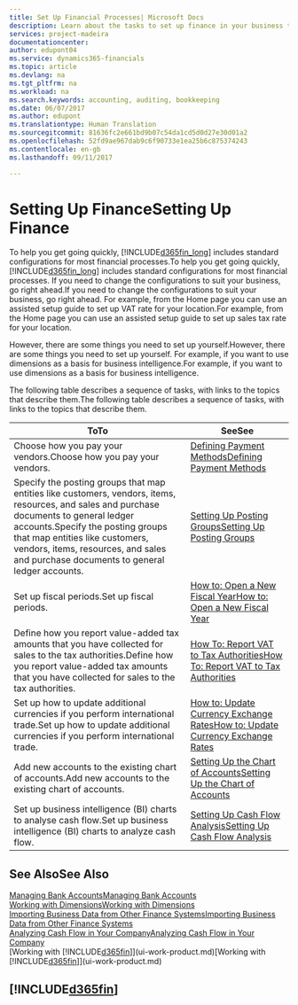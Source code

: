 ```yaml
---
title: Set Up Financial Processes| Microsoft Docs
description: Learn about the tasks to set up finance in your business to suit all your accounting, auditing, or bookkeeping needs.
services: project-madeira
documentationcenter: 
author: edupont04
ms.service: dynamics365-financials
ms.topic: article
ms.devlang: na
ms.tgt_pltfrm: na
ms.workload: na
ms.search.keywords: accounting, auditing, bookkeeping
ms.date: 06/07/2017
ms.author: edupont
ms.translationtype: Human Translation
ms.sourcegitcommit: 81636fc2e661bd9b07c54da1cd5d0d27e30d01a2
ms.openlocfilehash: 52fd9ae967dab9c6f90733e1ea25b6c875374243
ms.contentlocale: en-gb
ms.lasthandoff: 09/11/2017

---
```

# <a name="setting-up-finance"></a><span data-ttu-id="11eed-103">Setting Up Finance</span><span class="sxs-lookup"><span data-stu-id="11eed-103">Setting Up Finance</span></span>
<span data-ttu-id="11eed-104">To help you get going quickly, [!INCLUDE[d365fin_long](includes/d365fin_long_md.md)] includes standard configurations for most financial processes.</span><span class="sxs-lookup"><span data-stu-id="11eed-104">To help you get going quickly, [!INCLUDE[d365fin_long](includes/d365fin_long_md.md)] includes standard configurations for most financial processes.</span></span> <span data-ttu-id="11eed-105">If you need to change the configurations to suit your business, go right ahead.</span><span class="sxs-lookup"><span data-stu-id="11eed-105">If you need to change the configurations to suit your business, go right ahead.</span></span> <span data-ttu-id="11eed-106">For example, from the Home page you can use an assisted setup guide to set up VAT rate for your location.</span><span class="sxs-lookup"><span data-stu-id="11eed-106">For example, from the Home page you can use an assisted setup guide to set up sales tax rate for your location.</span></span>  

<span data-ttu-id="11eed-107">However, there are some things you need to set up yourself.</span><span class="sxs-lookup"><span data-stu-id="11eed-107">However, there are some things you need to set up yourself.</span></span> <span data-ttu-id="11eed-108">For example, if you want to use dimensions as a basis for business intelligence.</span><span class="sxs-lookup"><span data-stu-id="11eed-108">For example, if you want to use dimensions as a basis for business intelligence.</span></span>  

<span data-ttu-id="11eed-109">The following table describes a sequence of tasks, with links to the topics that describe them.</span><span class="sxs-lookup"><span data-stu-id="11eed-109">The following table describes a sequence of tasks, with links to the topics that describe them.</span></span>

| <span data-ttu-id="11eed-110">To</span><span class="sxs-lookup"><span data-stu-id="11eed-110">To</span></span> | <span data-ttu-id="11eed-111">See</span><span class="sxs-lookup"><span data-stu-id="11eed-111">See</span></span> |
| --- | --- |
| <span data-ttu-id="11eed-112">Choose how you pay your vendors.</span><span class="sxs-lookup"><span data-stu-id="11eed-112">Choose how you pay your vendors.</span></span> |[<span data-ttu-id="11eed-113">Defining Payment Methods</span><span class="sxs-lookup"><span data-stu-id="11eed-113">Defining Payment Methods</span></span>](finance-payment-methods.md) |
| <span data-ttu-id="11eed-114">Specify the posting groups that map entities like customers, vendors, items, resources, and sales and purchase documents to general ledger accounts.</span><span class="sxs-lookup"><span data-stu-id="11eed-114">Specify the posting groups that map entities like customers, vendors, items, resources, and sales and purchase documents to general ledger accounts.</span></span> |[<span data-ttu-id="11eed-115">Setting Up Posting Groups</span><span class="sxs-lookup"><span data-stu-id="11eed-115">Setting Up Posting Groups</span></span>](finance-posting-groups.md)|
| <span data-ttu-id="11eed-116">Set up fiscal periods.</span><span class="sxs-lookup"><span data-stu-id="11eed-116">Set up fiscal periods.</span></span> |[<span data-ttu-id="11eed-117">How to: Open a New Fiscal Year</span><span class="sxs-lookup"><span data-stu-id="11eed-117">How to: Open a New Fiscal Year</span></span>](finance-how-open-new-fiscal-year.md) |
| <span data-ttu-id="11eed-118">Define how you report value-added tax amounts that you have collected for sales to the tax authorities.</span><span class="sxs-lookup"><span data-stu-id="11eed-118">Define how you report value-added tax amounts that you have collected for sales to the tax authorities.</span></span> |[<span data-ttu-id="11eed-119">How To: Report VAT to Tax Authorities</span><span class="sxs-lookup"><span data-stu-id="11eed-119">How To: Report VAT to Tax Authorities</span></span>](finance-how-report-vat.md)|
| <span data-ttu-id="11eed-120">Set up how to update additional currencies if you perform international trade.</span><span class="sxs-lookup"><span data-stu-id="11eed-120">Set up how to update additional currencies if you perform international trade.</span></span> |[<span data-ttu-id="11eed-121">How to: Update Currency Exchange Rates</span><span class="sxs-lookup"><span data-stu-id="11eed-121">How to: Update Currency Exchange Rates</span></span>](finance-how-update-currencies.md) |
| <span data-ttu-id="11eed-122">Add new accounts to the existing chart of accounts.</span><span class="sxs-lookup"><span data-stu-id="11eed-122">Add new accounts to the existing chart of accounts.</span></span> |[<span data-ttu-id="11eed-123">Setting Up the Chart of Accounts</span><span class="sxs-lookup"><span data-stu-id="11eed-123">Setting Up the Chart of Accounts</span></span>](finance-setup-chart-accounts.md) |
| <span data-ttu-id="11eed-124">Set up business intelligence (BI) charts to analyse cash flow.</span><span class="sxs-lookup"><span data-stu-id="11eed-124">Set up business intelligence (BI) charts to analyze cash flow.</span></span> |[<span data-ttu-id="11eed-125">Setting Up Cash Flow Analysis</span><span class="sxs-lookup"><span data-stu-id="11eed-125">Setting Up Cash Flow Analysis</span></span>](finance-setup-cash-flow-analyses.md) |

## <a name="see-also"></a><span data-ttu-id="11eed-126">See Also</span><span class="sxs-lookup"><span data-stu-id="11eed-126">See Also</span></span>
[<span data-ttu-id="11eed-127">Managing Bank Accounts</span><span class="sxs-lookup"><span data-stu-id="11eed-127">Managing Bank Accounts</span></span>](bank-manage-bank-accounts.md)  
[<span data-ttu-id="11eed-128">Working with Dimensions</span><span class="sxs-lookup"><span data-stu-id="11eed-128">Working with Dimensions</span></span>](finance-dimensions.md)  
[<span data-ttu-id="11eed-129">Importing Business Data from Other Finance Systems</span><span class="sxs-lookup"><span data-stu-id="11eed-129">Importing Business Data from Other Finance Systems</span></span>](upload-data.md)  
[<span data-ttu-id="11eed-130">Analyzing Cash Flow in Your Company</span><span class="sxs-lookup"><span data-stu-id="11eed-130">Analyzing Cash Flow in Your Company</span></span>](finance-analyze-cash-flow.md)  
<span data-ttu-id="11eed-131">[Working with [!INCLUDE[d365fin](includes/d365fin_md.md)]](ui-work-product.md)</span><span class="sxs-lookup"><span data-stu-id="11eed-131">[Working with [!INCLUDE[d365fin](includes/d365fin_md.md)]](ui-work-product.md)</span></span>  

## [!INCLUDE[d365fin](includes/free_trial_md.md)]
